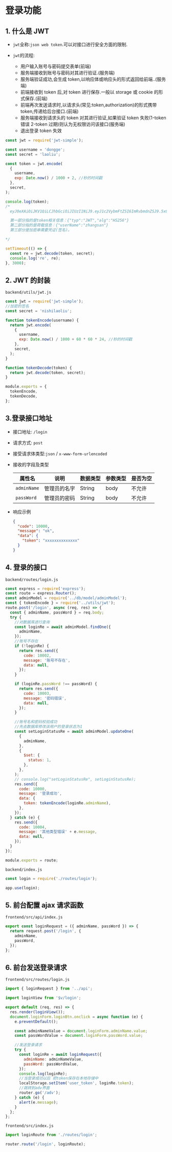 # 登录功能

## 1. 什么是 JWT

- `jwt`全称:`json web token`.可以对接口进行安全方面的限制.

- `jwt`的流程:
  - 用户输入账号与密码提交表单(前端)
  - 服务端接收到账号与密码对其进行验证.(服务端)
  - 服务端验证成功,会生成 token,以响应体或响应头的形式返回给前端..(服务端)
  - 前端接收到 token 后,对 token 进行保存.一般以 storage 或 cookie 的形式保存.(前端)
  - 前端再次发送请求时,以请求头(常见:token,authorization)的形式携带 token,传递给后台接口.(前端)
  - 服务端接收到请求头的 token 对其进行验证,如果验证 token 失败(1-token 错误 2-token 过期)则认为无权限访问该接口(服务端)
  - 退出登录 token 失效

```js
const jwt = require('jwt-simple');

const username = 'dongge';
const secret = 'laoliu';

const token = jwt.encode(
  {
    username,
    exp: Date.now() / 1000 + 2, //秒的时间戳
  },
  secret,
);

console.log(token);
/* 
  eyJ0eXAiOiJKV1QiLCJhbGciOiJIUzI1NiJ9.eyJ1c2VybmFtZSI6ImRvbmdnZSJ9.5xQoqfYpV1PxqSLCvjToYVgnKS1XuHfDxKynsYLIilc

  第一部分指的是token相关信息：{"typ":"JWT","alg":"HS256"}
  第二部分指的是荷载信息：{"userName":"zhangsan"}
  第三部分是加密串需要凭证(签名)。

*/

setTimeout(() => {
  const re = jwt.decode(token, secret);
  console.log('re', re);
}, 3000);
```

## 2. JWT 的封装

`backend/utils/jwt.js`

```js
const jwt = require('jwt-simple');
//加密的签名
const secret = 'nishilaoliu';

function tokenEncode(username) {
  return jwt.encode(
    {
      username,
      exp: Date.now() / 1000 + 60 * 60 * 24, //秒的时间戳
    },
    secret,
  );
}

function tokenDecode(token) {
  return jwt.decode(token, secret);
}

module.exports = {
  tokenEncode,
  tokenDecode,
};
```

## 3.登录接口地址

- 接口地址: `/login`

- 请求方式: `post`

- 接受请求体类型:`json` / `x-www-form-urlencoded`

- 接收的字段及类型

  | 属性名      | 说明         | 数据类型 | 参数类型 | 是否为空 |
  | ----------- | ------------ | -------- | -------- | -------- |
  | `adminName` | 管理员的名字 | String   | body     | 不允许   |
  | `passWord`  | 管理员的密码 | String   | body     | 不允许   |

- 响应示例

  ```json
  {
    "code": 10000,
    "message": "ok",
    "data": {
      "token": "xxxxxxxxxxxxxx"
    }
  }
  ```

## 4. 登录的接口

`backend/routes/login.js`

```js
const express = require('express');
const route = express.Router();
const adminModel = require('../db/model/adminModel');
const { tokenEncode } = require('../utils/jwt');
route.post('/login', async (req, res) => {
  const { adminName, passWord } = req.body;
  try {
    //对数据库进行查询
    const loginRe = await adminModel.findOne({
      adminName,
    });
    //账号不存在
    if (!loginRe) {
      return res.send({
        code: 10002,
        message: '账号不存在',
        data: null,
      });
    }

    if (loginRe.passWord !== passWord) {
      return res.send({
        code: 10003,
        message: '密码错误',
        data: null,
      });
    }

    //账号名和密码校验成功
    //先去数据库修改该用户的登录状态为1
    const setLoginStatusRe = await adminModel.updateOne(
      {
        adminName,
      },
      {
        $set: {
          status: 1,
        },
      },
    );
    // console.log("setLoginStatusRe", setLoginStatusRe);
    res.send({
      code: 10000,
      message: '登录成功',
      data: {
        token: tokenEncode(loginRe.adminName),
      },
    });
  } catch (e) {
    res.send({
      code: 10004,
      message: '其他类型错误' + e.message,
      data: null,
    });
  }
});

module.exports = route;
```

`backend/index.js`

```js
const login = require('./routes/login');

app.use(login);
```

## 5. 前台配置 ajax 请求函数

`frontend/src/api/index.js`

```js
export const loginRequest = ({ adminName, passWord }) => {
  return request.post('/login', {
    adminName,
    passWord,
  });
};
```

## 6. 前台发送登录请求

`frontend/src/routes/login.js`

```js
import { loginRequest } from '../api';

import loginView from '$v/login';

export default (req, res) => {
  res.render(loginView());
  document.loginForm.loginBtn.onclick = async function (e) {
    e.preventDefault();

    const adminNameValue = document.loginForm.adminName.value;
    const passWordValue = document.loginForm.passWord.value;

    //发送登录请求
    try {
      const loginRe = await loginRequest({
        adminName: adminNameValue,
        passWord: passWordValue,
      });
      console.log(loginRe);
      //当登录成功以后 把token保存在本地存储中
      localStorage.setItem('user_token', loginRe.token);
      //跳转到adv界面
      router.go('/adv');
    } catch (e) {
      alert(e.message);
    }
  };
};
```

`frontend/src/index.js`

```js
import loginRoute from './routes/login';

router.route('/login', loginRoute);
```
